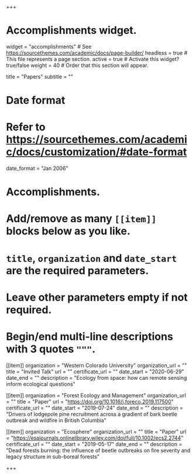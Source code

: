 +++
# Accomplishments widget.
widget = "accomplishments"  # See https://sourcethemes.com/academic/docs/page-builder/
headless = true  # This file represents a page section.
active = true  # Activate this widget? true/false
weight = 40  # Order that this section will appear.

title = "Papers"
subtitle = ""

# Date format
#   Refer to https://sourcethemes.com/academic/docs/customization/#date-format
date_format = "Jan 2006"

# Accomplishments.
#   Add/remove as many `[[item]]` blocks below as you like.
#   `title`, `organization` and `date_start` are the required parameters.
#   Leave other parameters empty if not required.
#   Begin/end multi-line descriptions with 3 quotes `"""`.



[[item]]
  organization = "Western Colorado University"
  organization_url = ""
  title = "Invited Talk"
  url = ""
  certificate_url = ""
  date_start = "2020-06-29"
  date_end = ""
  description = "Ecology from space: how can remote sensing inform ecological questions"

[[item]]
  organization = "Forest Ecology and Management"
  organization_url = ""
  title = "Paper"
  url = "https://doi.org/10.1016/j.foreco.2019.117500"
  certificate_url = ""
  date_start = "2019-07-24"
  date_end = ""
  description = "Drivers of lodgepole pine recruitment across a gradient of bark beetle outbreak and wildfire in British Columbia"

[[item]]
  organization = "Ecosphere"
  organization_url = ""
  title = "Paper"
  url = "https://esajournals.onlinelibrary.wiley.com/doi/full/10.1002/ecs2.2744"
  certificate_url = ""
  date_start = "2019-05-17"
  date_end = ""
  description = "Dead forests burning: the influence of beetle outbreaks on fire severity and legacy structure in sub-boreal forests"
  


+++
